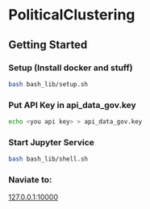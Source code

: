 # PoliticalClustering

## Getting Started

### Setup (Install docker and stuff)
```bash
bash bash_lib/setup.sh
```

### Put API Key in api_data_gov.key
```bash
echo <you api key> > api_data_gov.key
```



### Start Jupyter Service
```bash
bash bash_lib/shell.sh
```

### Naviate to:
[127.0.0.1:10000](127.0.0.1:10000)